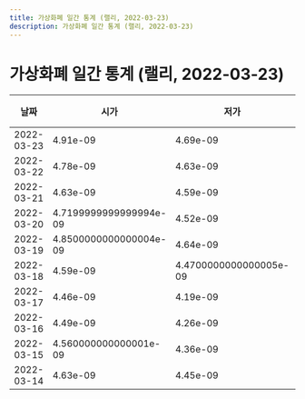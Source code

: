 ```yaml
---
title: 가상화폐 일간 통계 (랠리, 2022-03-23)
description: 가상화폐 일간 통계 (랠리, 2022-03-23)
---
```


가상화폐 일간 통계 (랠리, 2022-03-23)
===

|날짜|시가|저가|고가|종가|비고|
|--|--|--|--|--|--|
|2022-03-23|4.91e-09|4.69e-09|4.9899999999999995e-09|4.93e-09|    |
|2022-03-22|4.78e-09|4.63e-09|4.95e-09|4.92e-09|    |
|2022-03-21|4.63e-09|4.59e-09|5.31e-09|4.7e-09|    |
|2022-03-20|4.7199999999999994e-09|4.52e-09|4.8500000000000004e-09|4.66e-09|    |
|2022-03-19|4.8500000000000004e-09|4.64e-09|4.95e-09|4.81e-09|    |
|2022-03-18|4.59e-09|4.4700000000000005e-09|5.13e-09|4.8500000000000004e-09|    |
|2022-03-17|4.46e-09|4.19e-09|4.8e-09|4.59e-09|    |
|2022-03-16|4.49e-09|4.26e-09|4.58e-09|4.35e-09|    |
|2022-03-15|4.560000000000001e-09|4.36e-09|4.6e-09|4.49e-09|    |
|2022-03-14|4.63e-09|4.45e-09|4.71e-09|4.61e-09|    |
